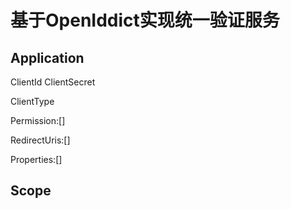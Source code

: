 
# 基于OpenIddict实现统一验证服务

## Application

ClientId
ClientSecret

ClientType

Permission:[]

RedirectUris:[]

Properties:[]

## Scope
